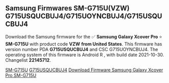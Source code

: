 <h2>Samsung Firmwares SM-G715U(VZW) G715USQUCBUJ4/G715UOYNCBUJ4/G715USQUCBUJ4</h2>
Download the Samsung firmware for the ✅ <strong>Samsung Galaxy Xcover Pro </strong> ⭐ <strong>SM-G715U</strong> with product code <strong>VZW</strong> <strong> from United States</strong>. This firmware has version number PDA <strong>G715USQUCBUJ4</strong> and CSC G715UOYNCBUJ4. The operating system of this firmware is Android R , with build date 2021-10-30. Changelist <strong>22145712</strong>.


[SM-G715U](https://samfirm.shop/samsung/model/SM-G715U)
[G715USQUCBUJ4](https://samfirm.shop/samsung/pda/G715USQUCBUJ4)
[Download Firmware Samsung Galaxy Xcover Pro SM-G715U](https://samfirm.shop/samsung/firmware/469994)
